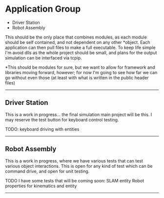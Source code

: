 # Application Group

- Driver Station
- Robot Assembly

This should be the only place that combines modules, as each module should be self contained, and not dependent on any other *object.  Each application can then pull files to make a full executable.  To keep life simple I'm avoid dlls as the whole project should be small, and plans for the output simulation can be interfaced via tcpip.

*This should be modules for sure, but we want to allow for framework and libraries moving forward, however; for now I'm going to see how far we can go without even those (at least with what is written in the public header files)

---

## Driver Station

This is a work in progress... the final simulation main project will be this.  I may reserve the test button for keyboard control testing.

TODO:
keyboard driving with entities

---

## Robot Assembly

This is a work in progress, where we have various tests that can test various object interactions.  This is open for any kind of test which can be command drive, and open for unit testing.

TODO I have some tests that will be coming soon:
SLAM entity
Robot properties for kinematics and entity

---
